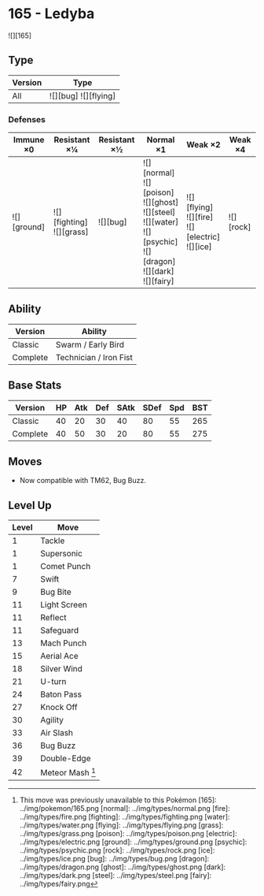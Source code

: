 # 165 - Ledyba
![][165]

## Type

Version | Type
---     | ---
All     | ![][bug]  ![][flying]

### Defenses

Immune ×0       | Resistant ×¼                    | Resistant ×½ | Normal ×1                                                                                                                          | Weak ×2                                                   | Weak ×4
---             | ---                             | ---          | ---                                                                                                                                | ---                                                       | ---
![][ground]<br> | ![][fighting]<br>![][grass]<br> | ![][bug]<br> | ![][normal]<br>![][poison]<br>![][ghost]<br>![][steel]<br>![][water]<br>![][psychic]<br>![][dragon]<br>![][dark]<br>![][fairy]<br> | ![][flying]<br>![][fire]<br>![][electric]<br>![][ice]<br> | ![][rock]<br>

## Ability

Version  | Ability
---      | ---
Classic  | Swarm / Early Bird
Complete | Technician / Iron Fist

## Base Stats

Version  | HP  | Atk | Def | SAtk | SDef | Spd | BST
---      | --- | --- | --- | ---  | ---  | --- | ---
Classic  | 40  | 20  | 30  | 40   | 80   | 55  | 265
Complete | 40  | 50  | 30  | 20   | 80   | 55  | 275

## Moves

 - Now compatible with TM62, Bug Buzz.

## Level Up

Level | Move
---   | ---
1     | Tackle
1     | Supersonic
1     | Comet Punch
7     | Swift
9     | Bug Bite
11    | Light Screen
11    | Reflect
11    | Safeguard
13    | Mach Punch
15    | Aerial Ace
18    | Silver Wind
21    | U-turn
24    | Baton Pass
27    | Knock Off
30    | Agility
33    | Air Slash
36    | Bug Buzz
39    | Double-Edge
42    | Meteor Mash [^1]

[^1]: This move was previously unavailable to this Pokémon
[165]: ../img/pokemon/165.png
[normal]: ../img/types/normal.png
[fire]: ../img/types/fire.png
[fighting]: ../img/types/fighting.png
[water]: ../img/types/water.png
[flying]: ../img/types/flying.png
[grass]: ../img/types/grass.png
[poison]: ../img/types/poison.png
[electric]: ../img/types/electric.png
[ground]: ../img/types/ground.png
[psychic]: ../img/types/psychic.png
[rock]: ../img/types/rock.png
[ice]: ../img/types/ice.png
[bug]: ../img/types/bug.png
[dragon]: ../img/types/dragon.png
[ghost]: ../img/types/ghost.png
[dark]: ../img/types/dark.png
[steel]: ../img/types/steel.png
[fairy]: ../img/types/fairy.png
